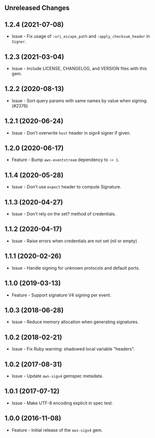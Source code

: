 Unreleased Changes
------------------

1.2.4 (2021-07-08)
------------------

* Issue - Fix usage of `:uri_escape_path` and `:apply_checksum_header` in `Signer`.

1.2.3 (2021-03-04)
------------------

* Issue - Include LICENSE, CHANGELOG, and VERSION files with this gem.

1.2.2 (2020-08-13)
------------------

* Issue - Sort query params with same names by value when signing. (#2376)

1.2.1 (2020-06-24)
------------------

* Issue - Don't overwrite `host` header in sigv4 signer if given.

1.2.0 (2020-06-17)
------------------

* Feature - Bump `aws-eventstream` dependency to `~> 1`.

1.1.4 (2020-05-28)
------------------

* Issue - Don't use `expect` header to compute Signature.

1.1.3 (2020-04-27)
------------------

* Issue - Don't rely on the set? method of credentials.

1.1.2 (2020-04-17)
------------------

* Issue - Raise errors when credentials are not set (nil or empty)

1.1.1 (2020-02-26)
------------------

* Issue - Handle signing for unknown protocols and default ports.

1.1.0 (2019-03-13)
------------------

* Feature - Support signature V4 signing per event.

1.0.3 (2018-06-28)
------------------

* Issue - Reduce memory allocation when generating signatures.

1.0.2 (2018-02-21)
------------------

* Issue - Fix Ruby warning: shadowed local variable "headers".

1.0.2 (2017-08-31)
------------------

* Issue - Update `aws-sigv4` gemspec metadata.

1.0.1 (2017-07-12)
------------------

* Issue - Make UTF-8 encoding explicit in spec test.


1.0.0 (2016-11-08)
------------------

* Feature - Initial release of the `aws-sigv4` gem.
